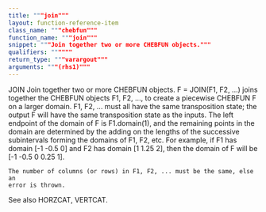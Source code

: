 ```yaml
---
title: """join"""
layout: function-reference-item
class_name: """chebfun"""
function_name: """join"""
snippet: """Join together two or more CHEBFUN objects."""
qualifiers: """"""
return_type: """varargout"""
arguments: """(rhs1)"""
---
```


 JOIN   Join together two or more CHEBFUN objects.
    F = JOIN(F1, F2, ...) joins together the CHEBFUN objects F1, F2, ..., to
    create a piecewise CHEBFUN F on a larger domain. F1, F2, ... must all have
    the same transposition state; the output F will have the same transposition
    state as the inputs. The left endpoint of the domain of F is F1.domain(1),
    and the remaining points in the domain are determined by the adding on the
    lengths of the successive subintervals forming the domains of F1, F2, etc.
    For example, if F1 has domain [-1 -0.5 0] and F2 has domain [1 1.25 2],
    then the domain of F will be [-1 -0.5 0 0.25 1].
 
    The number of columns (or rows) in F1, F2, ... must be the same, else an
    error is thrown.
 
  See also HORZCAT, VERTCAT.
